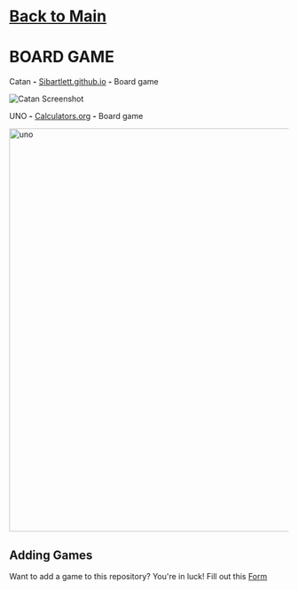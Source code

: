 # [Back to Main](/../main/README.md)

# BOARD GAME

Catan **-** <a href="https://sibartlett.github.io/colonizers/demo.html">Sibartlett.github.io</a> **-** Board game 

![Catan Screenshot](https://github.com/Zryak/Open-Games/assets/152645699/512e3398-8023-4907-bfe5-457d5ec625bb)

UNO **-** <a href="https://www.calculators.org/games/uno/">Calculators.org</a> **-** Board game 

<img width="726" alt="uno" src="https://github.com/Zryak/Open-Games/assets/152645699/34307b3a-6c8c-41ea-b95b-196139d83940">

## Adding Games
Want to add a game to this repository? You're in luck! Fill out this [Form](https://github.com/Zryak/Open-Games/issues/new?assignees=zryak&labels=game%2Cwebsite%2Cadd+game&projects=&template=WebsiteRequest.yml&title=%5BGame%5D%3A+I+want+)
